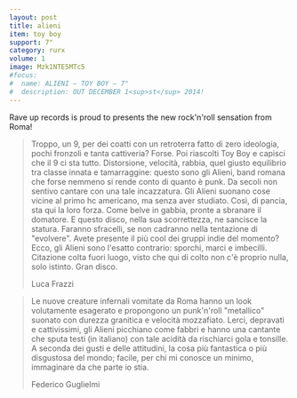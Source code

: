 ```yaml
---
layout: post
title: alieni
item: toy boy
support: 7"
category: rurx
volume: 1
image: Mzk1NTE5MTc5
#focus:
#  name: ALIENI – TOY BOY – 7"
#  description: OUT DECEMBER 1<sup>st</sup> 2014!
---
```


Rave up records is proud to presents the new rock'n'roll sensation from Roma!

> Troppo, un 9, per dei coatti con un retroterra fatto di zero ideologia, pochi fronzoli e tanta cattiveria? Forse. Poi riascolti Toy Boy e capisci che il 9 ci sta tutto. Distorsione, velocità, rabbia, quel giusto equilibrio tra classe innata e tamarraggine: questo sono gli Alieni, band romana che forse nemmeno si rende conto di quanto è punk. Da secoli non sentivo cantare con una tale incazzatura. Gli Alieni suonano cose vicine al primo hc americano, ma senza aver studiato. Così, di pancia, sta qui la loro forza. Come belve in gabbia, pronte a sbranare il domatore. E questo disco, nella sua scorrettezza, ne sancisce la statura. Faranno sfracelli, se non cadranno nella tentazione di "evolvere". Avete presente il più cool dei gruppi indie del momento? Ecco, gli Alieni sono l'esatto contrario: sporchi, marci e imbecilli. Citazione colta fuori luogo, visto che qui di colto non c'è proprio nulla, solo istinto. Gran disco.
>
> Luca Frazzi

> Le nuove creature infernali vomitate da Roma hanno un look volutamente esagerato e propongono un punk'n'roll "metallico" suonato con durezza granitica e velocità mozzafiato. Lerci, depravati e cattivissimi, gli Alieni picchiano come fabbri e hanno una cantante che sputa testi (in italiano) con tale acidità da rischiarci gola e tonsille. A seconda dei gusti e delle attitudini, la cosa più fantastica o più disgustosa del mondo; facile, per chi mi conosce un minimo, immaginare da che parte io stia.
>
> Federico Guglielmi
